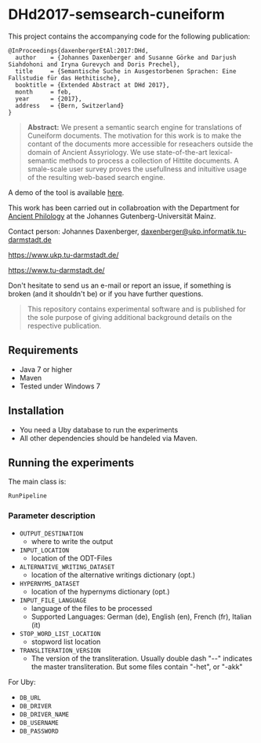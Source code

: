# DHd2017-semsearch-cuneiform 

This project contains the accompanying code for the following publication:

```
@InProceedings{daxenbergerEtAl:2017:DHd,
  author    = {Johannes Daxenberger and Susanne Görke and Darjush Siahdohoni and Iryna Gurevych and Doris Prechel},
  title     = {Semantische Suche in Ausgestorbenen Sprachen: Eine Fallstudie für das Hethitische},
  booktitle = {Extended Abstract at DHd 2017},
  month     = feb,
  year      = {2017},
  address   = {Bern, Switzerland}
}
```

> **Abstract:** We present a semantic search engine for translations of Cuneiform documents. The motivation for this work is to make the contant of the documents more accessible for reseachers outside the domain of Ancient Assyriology. We use state-of-the-art lexical-semantic methods to process a collection of Hittite documents. A smale-scale user survey proves the usefullness and inituitive usage of the resulting web-based search engine.

A demo of the tool is available [here](http://semsearch.ukp.informatik.tu-darmstadt.de).

This work has been carried out in collabroation with the Department for [Ancient Philology](http://www.ao.altertumswissenschaften.uni-mainz.de) at the Johannes Gutenberg-Universität Mainz.

Contact person: Johannes Daxenberger, daxenberger@ukp.informatik.tu-darmstadt.de

https://www.ukp.tu-darmstadt.de/

https://www.tu-darmstadt.de/


Don't hesitate to send us an e-mail or report an issue, if something is broken (and it shouldn't be) or if you have further questions.

> This repository contains experimental software and is published for the sole purpose of giving additional background details on the respective publication. 


## Requirements

* Java 7 or higher
* Maven
* Tested under Windows 7

## Installation

 * You need a Uby database to run the experiments
 * All other dependencies should be handeled via Maven.

## Running the experiments

The main class is:
```
RunPipeline
```

### Parameter description

* `OUTPUT_DESTINATION`
  * where to write the output
* `INPUT_LOCATION`
  * location of the ODT-Files
* `ALTERNATIVE_WRITING_DATASET` 
  * location of the alternative writings dictionary (opt.)
* `HYPERNYMS_DATASET`
  * location of the hypernyms dictionary (opt.)
* `INPUT_FILE_LANGUAGE`
  * language of the files to be processed
  * Supported Languages: German (de), English (en), French (fr), Italian (it)
* `STOP_WORD_LIST_LOCATION`
  * stopword list location
* `TRANSLITERATION_VERSION`
  * The version of the transliteration. Usually double dash "--" indicates the master transliteration. But some files contain "-het", or "-akk"

For Uby:

* `DB_URL`
* `DB_DRIVER`
* `DB_DRIVER_NAME`
* `DB_USERNAME`
* `DB_PASSWORD`

